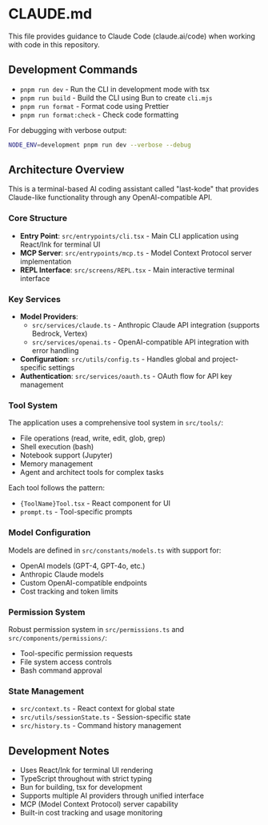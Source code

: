 # CLAUDE.md

This file provides guidance to Claude Code (claude.ai/code) when working with code in this repository.

## Development Commands

- `pnpm run dev` - Run the CLI in development mode with tsx
- `pnpm run build` - Build the CLI using Bun to create `cli.mjs`
- `pnpm run format` - Format code using Prettier
- `pnpm run format:check` - Check code formatting

For debugging with verbose output:
```bash
NODE_ENV=development pnpm run dev --verbose --debug
```

## Architecture Overview

This is a terminal-based AI coding assistant called "last-kode" that provides Claude-like functionality through any OpenAI-compatible API.

### Core Structure

- **Entry Point**: `src/entrypoints/cli.tsx` - Main CLI application using React/Ink for terminal UI
- **MCP Server**: `src/entrypoints/mcp.ts` - Model Context Protocol server implementation
- **REPL Interface**: `src/screens/REPL.tsx` - Main interactive terminal interface

### Key Services

- **Model Providers**: 
  - `src/services/claude.ts` - Anthropic Claude API integration (supports Bedrock, Vertex)
  - `src/services/openai.ts` - OpenAI-compatible API integration with error handling
- **Configuration**: `src/utils/config.ts` - Handles global and project-specific settings
- **Authentication**: `src/services/oauth.ts` - OAuth flow for API key management

### Tool System

The application uses a comprehensive tool system in `src/tools/`:
- File operations (read, write, edit, glob, grep)
- Shell execution (bash)
- Notebook support (Jupyter)
- Memory management
- Agent and architect tools for complex tasks

Each tool follows the pattern:
- `{ToolName}Tool.tsx` - React component for UI
- `prompt.ts` - Tool-specific prompts

### Model Configuration

Models are defined in `src/constants/models.ts` with support for:
- OpenAI models (GPT-4, GPT-4o, etc.)
- Anthropic Claude models
- Custom OpenAI-compatible endpoints
- Cost tracking and token limits

### Permission System

Robust permission system in `src/permissions.ts` and `src/components/permissions/`:
- Tool-specific permission requests
- File system access controls
- Bash command approval

### State Management

- `src/context.ts` - React context for global state
- `src/utils/sessionState.ts` - Session-specific state
- `src/history.ts` - Command history management

## Development Notes

- Uses React/Ink for terminal UI rendering
- TypeScript throughout with strict typing
- Bun for building, tsx for development
- Supports multiple AI providers through unified interface
- MCP (Model Context Protocol) server capability
- Built-in cost tracking and usage monitoring